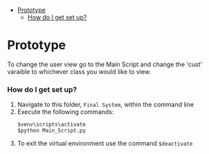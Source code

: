 - [Prototype](#prototype)
    - [How do I get set up?](#how-do-i-get-set-up)

# Prototype #
To change the user view go to the Main Script and change the 'cust' varaible to whichever class you would like to view. 

### How do I get set up? ###
1. Navigate to this folder, ```Final System```, within the command line
2. Execute the following commands:
   ```
   $venv\scripts\activate
   $python Main_Script.py
   ```
3. To exit the virtual environment use the command ```$deactivate```